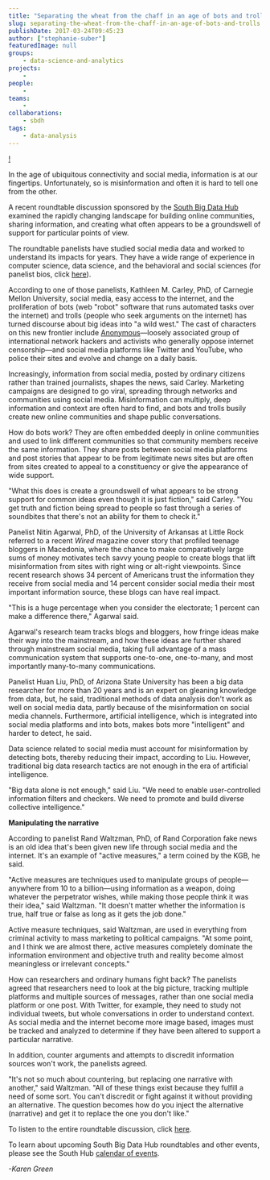 ```yaml
---
title: "Separating the wheat from the chaff in an age of bots and trolls"
slug: separating-the-wheat-from-the-chaff-in-an-age-of-bots-and-trolls
publishDate: 2017-03-24T09:45:23
author: ["stephanie-suber"]
featuredImage: null
groups:
    - data-science-and-analytics
projects:
    - 
people:
    - 
teams: 
    - 
collaborations:
    - sbdh
tags:
    - data-analysis
---
```

[!](https://renci.org/wp-content/uploads/2017/03/bots-and-trolls2-640x378.jpg) 

In the age of ubiquitous connectivity and social media, information is at our fingertips. Unfortunately, so is misinformation and often it is hard to tell one from the other.

A recent roundtable discussion sponsored by the [South Big Data Hub](https://wordpress.com/stats/day/southbdhub.wordpress.com) examined the rapidly changing landscape for building online communities, sharing information, and creating what often appears to be a groundswell of support for particular points of view.

The roundtable panelists have studied social media data and worked to understand its impacts for years. They have a wide range of experience in computer science, data science, and the behavioral and social sciences (for panelist bios, click [here](https://southbdhub.wordpress.com/anti-social-computing-bots-lies-and-the-new-information-environment/)).

According to one of those panelists, Kathleen M. Carley, PhD, of Carnegie Mellon University, social media, easy access to the internet, and the proliferation of bots (web "robot" software that runs automated tasks over the internet) and trolls (people who seek arguments on the internet) has turned discourse about big ideas into "a wild west." The cast of characters on this new frontier include [Anonymous](http://anonofficial.com/)—loosely associated group of international network hackers and activists who generally oppose internet censorship—and social media platforms like Twitter and YouTube, who police their sites and evolve and change on a daily basis.

Increasingly, information from social media, posted by ordinary citizens rather than trained journalists, shapes the news, said Carley. Marketing campaigns are designed to go viral, spreading through networks and communities using social media. Misinformation can multiply, deep information and context are often hard to find, and bots and trolls busily create new online communities and shape public conversations.

How do bots work? They are often embedded deeply in online communities and used to link different communities so that community members receive the same information. They share posts between social media platforms and post stories that appear to be from legitimate news sites but are often from sites created to appeal to a constituency or give the appearance of wide support.

"What this does is create a groundswell of what appears to be strong support for common ideas even though it is just fiction," said Carley. "You get truth and fiction being spread to people so fast through a series of soundbites that there's not an ability for them to check it."

Panelist Nitin Agarwal, PhD, of the University of Arkansas at Little Rock referred to a recent _Wired_ magazine cover story that profiled teenage bloggers in Macedonia, where the chance to make comparatively large sums of money motivates tech savvy young people to create blogs that lift misinformation from sites with right wing or alt-right viewpoints. Since recent research shows 34 percent of Americans trust the information they receive from social media and 14 percent consider social media their most important information source, these blogs can have real impact.

"This is a huge percentage when you consider the electorate; 1 percent can make a difference there," Agarwal said.

Agarwal's research team tracks blogs and bloggers, how fringe ideas make their way into the mainstream, and how these ideas are further shared through mainstream social media, taking full advantage of a mass communication system that supports one-to-one, one-to-many, and most importantly many-to-many communications.

Panelist Huan Liu, PhD, of Arizona State University has been a big data researcher for more than 20 years and is an expert on gleaning knowledge from data, but, he said, traditional methods of data analysis don't work as well on social media data, partly because of the misinformation on social media channels. Furthermore, artificial intelligence, which is integrated into social media platforms and into bots, makes bots more "intelligent" and harder to detect, he said.

Data science related to social media must account for misinformation by detecting bots, thereby reducing their impact, according to Liu. However, traditional big data research tactics are not enough in the era of artificial intelligence.

"Big data alone is not enough," said Liu. "We need to enable user-controlled information filters and checkers. We need to promote and build diverse collective intelligence."

**Manipulating the narrative**

According to panelist Rand Waltzman, PhD, of Rand Corporation fake news is an old idea that's been given new life through social media and the internet. It's an example of "active measures," a term coined by the KGB, he said.

"Active measures are techniques used to manipulate groups of people—anywhere from 10 to a billion—using information as a weapon, doing whatever the perpetrator wishes, while making those people think it was their idea," said Waltzman. "It doesn't matter whether the information is true, half true or false as long as it gets the job done."

Active measure techniques, said Waltzman, are used in everything from criminal activity to mass marketing to political campaigns. "At some point, and I think we are almost there, active measures completely dominate the information environment and objective truth and reality become almost meaningless or irrelevant concepts."

How can researchers and ordinary humans fight back? The panelists agreed that researchers need to look at the big picture, tracking multiple platforms and multiple sources of messages, rather than one social media platform or one post. With Twitter, for example, they need to study not individual tweets, but whole conversations in order to understand context. As social media and the internet become more image based, images must be tracked and analyzed to determine if they have been altered to support a particular narrative.

In addition, counter arguments and attempts to discredit information sources won't work, the panelists agreed.

"It's not so much about countering, but replacing one narrative with another," said Waltzman. "All of these things exist because they fulfill a need of some sort. You can't discredit or fight against it without providing an alternative. The question becomes how do you inject the alternative (narrative) and get it to replace the one you don't like."

To listen to the entire roundtable discussion, click [here](https://www.youtube.com/watch?v=09yjBm5BzNs).

To learn about upcoming South Big Data Hub roundtables and other events, please see the South Hub [calendar of events](http://southbigdatahub.org/resources/events).

*-Karen Green*
<!-- AddThis Advanced Settings generic via filter on the_content --><!-- AddThis Share Buttons generic via filter on the_content -->
